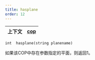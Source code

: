 ```yaml
---
title: hasplane
order: 12
---
```

| 上下文 | [cop](../contexts/cop.html) |
| --- | --- |

`int  hasplane(string planename)`

如果该COP中存在参数指定的平面，则返回1。
